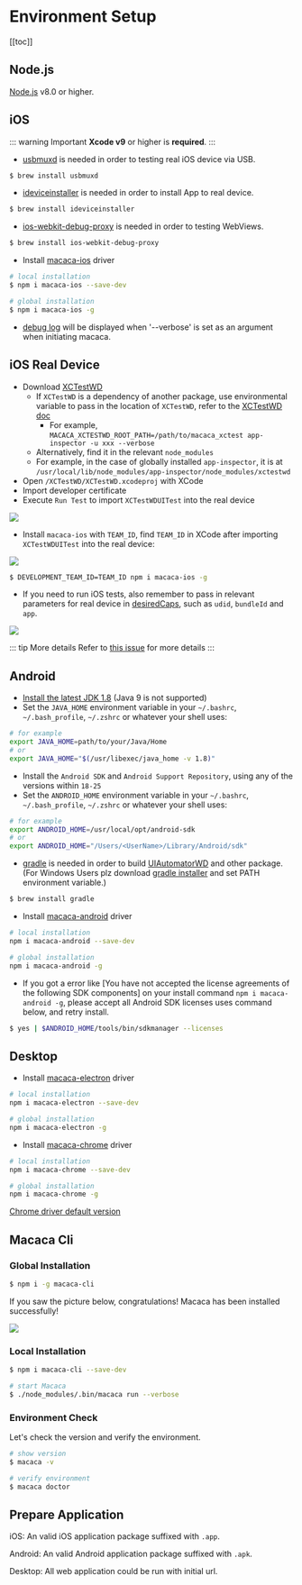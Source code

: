 # Environment Setup

[[toc]]

## Node.js

[Node.js](https://nodejs.org/) v8.0 or higher.

## iOS

::: warning Important
**Xcode v9** or higher is **required**.
:::

- [usbmuxd](//github.com/libimobiledevice/usbmuxd) is needed in order to testing real iOS device via USB.

```bash
$ brew install usbmuxd
```

- [ideviceinstaller](//github.com/libimobiledevice/ideviceinstaller) is needed in order to install App to real device.

```bash
$ brew install ideviceinstaller
```

- [ios-webkit-debug-proxy](//github.com/google/ios-webkit-debug-proxy) is needed in order to testing WebViews.

```bash
$ brew install ios-webkit-debug-proxy
```

- Install [macaca-ios](https://github.com/macacajs/macaca-ios) driver

```bash
# local installation
$ npm i macaca-ios --save-dev

# global installation
$ npm i macaca-ios -g
```

- [debug log](//github.com/macacajs/XCTestWD/blob/master/README.md#43-debug-info) will be displayed when '--verbose' is set as an argument when initiating macaca.

## iOS Real Device

* Download [XCTestWD](https://github.com/macacajs/XCTestWD)
  * If `XCTestWD` is a dependency of another package, use environmental variable to pass in the location of `XCTestWD`, refer to the [XCTestWD doc](https://github.com/macacajs/XCTestWD#44)
    * For example, `MACACA_XCTESTWD_ROOT_PATH=/path/to/macaca_xctest app-inspector -u xxx --verbose`
  * Alternatively, find it in the relevant `node_modules`
  * For example, in the case of globally installed `app-inspector`, it is at `/usr/local/lib/node_modules/app-inspector/node_modules/xctestwd`
* Open `/XCTestWD/XCTestWD.xcodeproj` with XCode
* Import developer certificate
* Execute `Run Test` to import `XCTestWDUITest` into the real device

![](/assets/88fe9010ly1g1cro3j4ugj20ya0jc78m.jpg)

* Install `macaca-ios` with `TEAM_ID`, find `TEAM_ID` in XCode after importing `XCTestWDUITest` into the real device:

![](/assets/6d308bd9gy1fg7cnt9hf6j20t70h7782.jpg)

```bash
$ DEVELOPMENT_TEAM_ID=TEAM_ID npm i macaca-ios -g
```

* If you need to run iOS tests, also remember to pass in relevant parameters for real device in [desiredCaps](https://macacajs.github.io/guide/helpful-settings.html#desired-capabilities), such as `udid`, `bundleId` and `app`.

![](/assets/88fe9010ly1g1cro765ovj20va0mgtc3.jpg)

::: tip More details
Refer to [this issue](https://github.com/alibaba/macaca/issues/654) for more details
:::

## Android

- [Install the latest JDK 1.8](http://www.oracle.com/technetwork/java/javase/downloads/jdk8-downloads-2133151.html) (Java 9 is not supported)
- Set the `JAVA_HOME` environment variable in your `~/.bashrc`, `~/.bash_profile`, `~/.zshrc` or whatever your shell uses:

```bash
# for example
export JAVA_HOME=path/to/your/Java/Home
# or
export JAVA_HOME="$(/usr/libexec/java_home -v 1.8)"
```

- Install the `Android SDK` and `Android Support Repository`, using any of the versions within `18-25`
- Set the `ANDROID_HOME` environment variable in your `~/.bashrc`, `~/.bash_profile`, `~/.zshrc` or whatever your shell uses:

```bash
# for example
export ANDROID_HOME=/usr/local/opt/android-sdk
# or
export ANDROID_HOME="/Users/<UserName>/Library/Android/sdk"
```

- [gradle](https://gradle.org) is needed in order to build [UIAutomatorWD](//github.com/macacajs/UIAutomatorWD) and other package.(For Windows Users plz download [gradle installer](https://gradle.org/releases/) and set PATH environment variable.)

```bash
$ brew install gradle
```

- Install [macaca-android](https://github.com/macacajs/macaca-android) driver

```bash
# local installation
npm i macaca-android --save-dev

# global installation
npm i macaca-android -g
```

* If you got a error like [You have not accepted the license agreements of the following SDK components] on your install command `npm i macaca-android -g`, please accept all Android SDK licenses uses command below, and retry install.

```bash
$ yes | $ANDROID_HOME/tools/bin/sdkmanager --licenses
```

## Desktop

- Install [macaca-electron](https://github.com/macacajs/macaca-electron) driver

```bash
# local installation
npm i macaca-electron --save-dev

# global installation
npm i macaca-electron -g
```

- Install [macaca-chrome](https://github.com/macacajs/macaca-chrome) driver

```bash
# local installation
npm i macaca-chrome --save-dev

# global installation
npm i macaca-chrome -g
```

[Chrome driver default version](https://github.com/macacajs/macaca-chromedriver/blob/master/package.json#L43)

## Macaca Cli

### Global Installation

```bash
$ npm i -g macaca-cli
```

If you saw the picture below, congratulations! Macaca has been installed successfully!

![](/assets/6d308bd9gw1faie2w55hnj20rs0ov4fu.jpg)

### Local Installation

```bash
$ npm i macaca-cli --save-dev

# start Macaca
$ ./node_modules/.bin/macaca run --verbose
```

### Environment Check

Let's check the version and verify the environment.

```bash
# show version
$ macaca -v

# verify environment
$ macaca doctor
```

## Prepare Application

iOS: An valid iOS application package suffixed with `.app`.

Android: An valid Android application package suffixed with `.apk`.

Desktop: All web application could be run with initial url.

